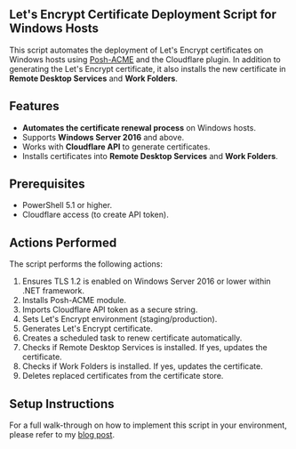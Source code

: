 ## Let's Encrypt Certificate Deployment Script for Windows Hosts

This script automates the deployment of Let's Encrypt certificates on Windows hosts using [Posh-ACME](https://poshac.me/docs/latest/) and the Cloudflare plugin. In addition to generating the Let's Encrypt certificate, it also installs the new certificate in **Remote Desktop Services** and **Work Folders**.

## Features

- **Automates the certificate renewal process** on Windows hosts.
- Supports **Windows Server 2016** and above.
- Works with **Cloudflare API** to generate certificates.
- Installs certificates into **Remote Desktop Services** and **Work Folders**.

## Prerequisites

- PowerShell 5.1 or higher.
- Cloudflare access (to create API token).

## Actions Performed

The script performs the following actions:

1. Ensures TLS 1.2 is enabled on Windows Server 2016 or lower within .NET framework.
2. Installs Posh-ACME module.
3. Imports Cloudflare API token as a secure string.
4. Sets Let's Encrypt environment (staging/production).
5. Generates Let's Encrypt certificate.
6. Creates a scheduled task to renew certificate automatically.
7. Checks if Remote Desktop Services is installed. If yes, updates the certificate.
8. Checks if Work Folders is installed. If yes, updates the certificate.
9. Deletes replaced certificates from the certificate store.

## Setup Instructions

For a full walk-through on how to implement this script in your environment, please refer to my [blog post](https://twobyte.blog/docs/installing_lets_encrypt/installing_posh-acme/).